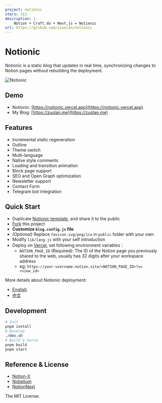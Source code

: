 ```yaml
---
project: notionic
stars: 313
description: |-
    Notion + Craft.do + Next.js = Notionic
url: https://github.com/izuolan/notionic
---
```


# Notionic

Notionic is a static blog that updates in real time, synchronizing changes to Notion pages without rebuilding the deployment.

![Notionic](./banner.png)

## Demo

- Notionic: [https://notionic.vercel.app](https://notionic.vercel.app)
- My Blog: [https://zuolan.me](https://zuolan.me)

## Features

- Incremental static regeneration
- Outline
- Theme switch
- Multi-language
- Native style comments
- Loading and transition animation
- Block page support
- SEO and Open Graph optimization
- Newsletter support
- Contact Form
- Telegram bot integration

## Quick Start

- Duplicate [Notionic template](https://izuolan.notion.site/87d5fa7c98e04cb79ef55f60989dc765), and share it to the public
- [Fork](https://github.com/izuolan/notionic/fork) this project
- **Customize `blog.config.js` file**
- _(Optional)_ Replace `favicon.svg/png/ico` in `public` folder with your own
- Modify `lib/lang.js` with your self introduction
- Deploy on [Vercel](https://vercel.com), set following environment variables：
  - `NOTION_PAGE_ID` (Required): The ID of the Notion page you previously shared to the web, usually has 32 digits after your workspace address
  - eg: `https://your-username.notion.site/<NOTION_PAGE_ID>?v=<view_id>`

More details about Notionic deployment:

- [English](https://zuolan.me/en/notionic_en)
- [中文](https://zuolan.me/notionic)

## Development

```bash
# Init
pnpm install
# Develop
./dev.sh
# Build & Serve
pnpm build
pnpm start
```

## Reference & License

- [Notion-X](https://github.com/NotionX/react-notion-x)
- [Nobelium](https://github.com/craigary/nobelium)
- [NotionNext](https://github.com/tangly1024/NotionNext)

The MIT License.

